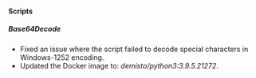 
#### Scripts
##### Base64Decode
- Fixed an issue where the script failed to decode special characters in Windows-1252 encoding.
- Updated the Docker image to: *demisto/python3:3.9.5.21272*.
